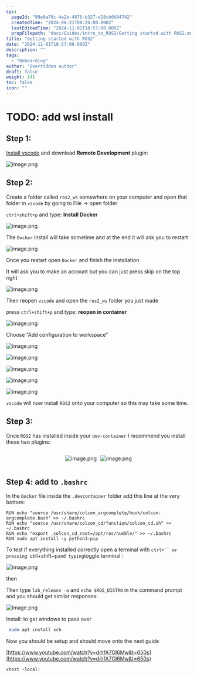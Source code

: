 ```yaml
---
sys:
  pageId: "89e0a78c-4e2b-4070-b327-d28cb0694742"
  createdTime: "2024-08-21T00:24:00.000Z"
  lastEditedTime: "2024-11-01T18:57:00.000Z"
  propFilepath: "docs/Guides/intro_to_ROS2/Getting started with ROS2.md"
title: "Getting started with ROS2"
date: "2024-11-01T18:57:00.000Z"
description: ""
tags:
  - "Onboarding"
author: "Overridden author"
draft: false
weight: 141
toc: false
icon: ""
---
```


# TODO: add wsl install

## Step 1:

[Install vscode](https://code.visualstudio.com/download) and download **Remote Development** plugin:

![image.png](https://prod-files-secure.s3.us-west-2.amazonaws.com/d518164a-d88e-44d1-a4ee-3adb3bd8bce0/efb52993-1881-4a40-b95e-6f020334f022/image.png?X-Amz-Algorithm=AWS4-HMAC-SHA256&X-Amz-Content-Sha256=UNSIGNED-PAYLOAD&X-Amz-Credential=ASIAZI2LB466RBCWEZ5F%2F20250129%2Fus-west-2%2Fs3%2Faws4_request&X-Amz-Date=20250129T040947Z&X-Amz-Expires=3600&X-Amz-Security-Token=IQoJb3JpZ2luX2VjEHwaCXVzLXdlc3QtMiJGMEQCIHhVn3Hi22X4htqnmrGv1qCinD8noy21hjIY%2FdNcP%2B0uAiAOdDNCwG3BXYrZu7JZRM4Nx62AeAcrF7P77KbYve6nXSqIBAiE%2F%2F%2F%2F%2F%2F%2F%2F%2F%2F8BEAAaDDYzNzQyMzE4MzgwNSIMqpFxRH8Yd%2FXNcjy7KtwD6vH135Z3WpAFMl2R4Y0zg9pStxDKd88FpMVGda02ceCJ1PMDv6jqvBnSRz2C7u0CP%2FTVcTbReZtItMXDUOii9YMp%2FvjV1%2F3esAoWwEoaQVG%2FMdhmgg0G1vvU6imtKOpLp49C7cvY6ZQU8Ey%2B9mDRABClOmehhc4pr7RwUlNUM4%2FTa7%2FDh0tawZgnkyxeTfIJkn9tZzfdHxcOCEydG9S1Or67xsbzjI8i6NMUI3PTHMUgetdGE4gAuIfSLjOZiKgeCuVn2LNe%2FzBckasnb%2BNkEAlLBbRXhoqs6av%2Fa7oj%2FVsUOr%2FHlJOlLuQMdvK8zLRQYMGwBRQvy0XXga1sV2gDpGTX1PCgt8hx0mJY8J1h3p0mQ%2BNnQC7aABmdM5plsxCG0IS7oGq%2B9L5b9fPJuWJ6A9PSyokCzXg07kK6tHkv5CUe1LH6nvl%2FgrZpuldfhtJVot7PbydtBxKKhewF%2F6RGkYw0V1ASsH%2FCijh8VR0asml2T9A19WJNeph0omm73Ljj5kXDJT0riLl44PHFDYvLdG0TdNp6ICsiLGZzupjrkKUVctXT7VfWBKWJh9QZnZveuStGP10UxtnwrFJKSHNBzlCN4hZbFqwbVb3ipF%2BSy92F7GbxwOF2Gu2abkEwhLzmvAY6pgFhnojJX6l%2FBkbp8MAAcVEAV8j706O%2B8YKxtm68ob0lxqKjiFlTQVVRmrMVHvsyc9tF4b8x4urHVu5onRfs3woSz5uPcp1VhRkclZXfFRl7hbPeUUKY1CpyAKtZXoXJj3JV3S45WOT4Syqk53t8MlR8ZMAIH%2Fn%2F%2FT1DQ1MjZ%2FkGoMptcEpmyXi%2BDAYVrL9WrolTXu1cbGpqG3t2WChz68jERaP8tqzF&X-Amz-Signature=8c6e8ce0a16dcd8fadf2c9907fbc9c9df479e4e6831c12e7284a8fa6724d064e&X-Amz-SignedHeaders=host&x-id=GetObject)

## Step 2:

Create a folder called `ros2_ws` somewhere on your computer and open that folder in `vscode` by going to File → open folder 

`ctrl+shift+p` and type: **Install Docker**

![image.png](https://prod-files-secure.s3.us-west-2.amazonaws.com/d518164a-d88e-44d1-a4ee-3adb3bd8bce0/2269dc0e-1cd5-47ff-bceb-c04ad9b2eab0/image.png?X-Amz-Algorithm=AWS4-HMAC-SHA256&X-Amz-Content-Sha256=UNSIGNED-PAYLOAD&X-Amz-Credential=ASIAZI2LB466RBCWEZ5F%2F20250129%2Fus-west-2%2Fs3%2Faws4_request&X-Amz-Date=20250129T040947Z&X-Amz-Expires=3600&X-Amz-Security-Token=IQoJb3JpZ2luX2VjEHwaCXVzLXdlc3QtMiJGMEQCIHhVn3Hi22X4htqnmrGv1qCinD8noy21hjIY%2FdNcP%2B0uAiAOdDNCwG3BXYrZu7JZRM4Nx62AeAcrF7P77KbYve6nXSqIBAiE%2F%2F%2F%2F%2F%2F%2F%2F%2F%2F8BEAAaDDYzNzQyMzE4MzgwNSIMqpFxRH8Yd%2FXNcjy7KtwD6vH135Z3WpAFMl2R4Y0zg9pStxDKd88FpMVGda02ceCJ1PMDv6jqvBnSRz2C7u0CP%2FTVcTbReZtItMXDUOii9YMp%2FvjV1%2F3esAoWwEoaQVG%2FMdhmgg0G1vvU6imtKOpLp49C7cvY6ZQU8Ey%2B9mDRABClOmehhc4pr7RwUlNUM4%2FTa7%2FDh0tawZgnkyxeTfIJkn9tZzfdHxcOCEydG9S1Or67xsbzjI8i6NMUI3PTHMUgetdGE4gAuIfSLjOZiKgeCuVn2LNe%2FzBckasnb%2BNkEAlLBbRXhoqs6av%2Fa7oj%2FVsUOr%2FHlJOlLuQMdvK8zLRQYMGwBRQvy0XXga1sV2gDpGTX1PCgt8hx0mJY8J1h3p0mQ%2BNnQC7aABmdM5plsxCG0IS7oGq%2B9L5b9fPJuWJ6A9PSyokCzXg07kK6tHkv5CUe1LH6nvl%2FgrZpuldfhtJVot7PbydtBxKKhewF%2F6RGkYw0V1ASsH%2FCijh8VR0asml2T9A19WJNeph0omm73Ljj5kXDJT0riLl44PHFDYvLdG0TdNp6ICsiLGZzupjrkKUVctXT7VfWBKWJh9QZnZveuStGP10UxtnwrFJKSHNBzlCN4hZbFqwbVb3ipF%2BSy92F7GbxwOF2Gu2abkEwhLzmvAY6pgFhnojJX6l%2FBkbp8MAAcVEAV8j706O%2B8YKxtm68ob0lxqKjiFlTQVVRmrMVHvsyc9tF4b8x4urHVu5onRfs3woSz5uPcp1VhRkclZXfFRl7hbPeUUKY1CpyAKtZXoXJj3JV3S45WOT4Syqk53t8MlR8ZMAIH%2Fn%2F%2FT1DQ1MjZ%2FkGoMptcEpmyXi%2BDAYVrL9WrolTXu1cbGpqG3t2WChz68jERaP8tqzF&X-Amz-Signature=03d41041b9dd602e8bc77c1aae586b1bd598a3ee309d2150e24a79fb9eed7e42&X-Amz-SignedHeaders=host&x-id=GetObject)

The `Docker` install will take sometime and at the end it will ask you to restart

![image.png](https://prod-files-secure.s3.us-west-2.amazonaws.com/d518164a-d88e-44d1-a4ee-3adb3bd8bce0/ed233f78-be33-4b1f-b89c-9c346c0e961e/image.png?X-Amz-Algorithm=AWS4-HMAC-SHA256&X-Amz-Content-Sha256=UNSIGNED-PAYLOAD&X-Amz-Credential=ASIAZI2LB466RBCWEZ5F%2F20250129%2Fus-west-2%2Fs3%2Faws4_request&X-Amz-Date=20250129T040947Z&X-Amz-Expires=3600&X-Amz-Security-Token=IQoJb3JpZ2luX2VjEHwaCXVzLXdlc3QtMiJGMEQCIHhVn3Hi22X4htqnmrGv1qCinD8noy21hjIY%2FdNcP%2B0uAiAOdDNCwG3BXYrZu7JZRM4Nx62AeAcrF7P77KbYve6nXSqIBAiE%2F%2F%2F%2F%2F%2F%2F%2F%2F%2F8BEAAaDDYzNzQyMzE4MzgwNSIMqpFxRH8Yd%2FXNcjy7KtwD6vH135Z3WpAFMl2R4Y0zg9pStxDKd88FpMVGda02ceCJ1PMDv6jqvBnSRz2C7u0CP%2FTVcTbReZtItMXDUOii9YMp%2FvjV1%2F3esAoWwEoaQVG%2FMdhmgg0G1vvU6imtKOpLp49C7cvY6ZQU8Ey%2B9mDRABClOmehhc4pr7RwUlNUM4%2FTa7%2FDh0tawZgnkyxeTfIJkn9tZzfdHxcOCEydG9S1Or67xsbzjI8i6NMUI3PTHMUgetdGE4gAuIfSLjOZiKgeCuVn2LNe%2FzBckasnb%2BNkEAlLBbRXhoqs6av%2Fa7oj%2FVsUOr%2FHlJOlLuQMdvK8zLRQYMGwBRQvy0XXga1sV2gDpGTX1PCgt8hx0mJY8J1h3p0mQ%2BNnQC7aABmdM5plsxCG0IS7oGq%2B9L5b9fPJuWJ6A9PSyokCzXg07kK6tHkv5CUe1LH6nvl%2FgrZpuldfhtJVot7PbydtBxKKhewF%2F6RGkYw0V1ASsH%2FCijh8VR0asml2T9A19WJNeph0omm73Ljj5kXDJT0riLl44PHFDYvLdG0TdNp6ICsiLGZzupjrkKUVctXT7VfWBKWJh9QZnZveuStGP10UxtnwrFJKSHNBzlCN4hZbFqwbVb3ipF%2BSy92F7GbxwOF2Gu2abkEwhLzmvAY6pgFhnojJX6l%2FBkbp8MAAcVEAV8j706O%2B8YKxtm68ob0lxqKjiFlTQVVRmrMVHvsyc9tF4b8x4urHVu5onRfs3woSz5uPcp1VhRkclZXfFRl7hbPeUUKY1CpyAKtZXoXJj3JV3S45WOT4Syqk53t8MlR8ZMAIH%2Fn%2F%2FT1DQ1MjZ%2FkGoMptcEpmyXi%2BDAYVrL9WrolTXu1cbGpqG3t2WChz68jERaP8tqzF&X-Amz-Signature=0440f886d0b9b315ef2b6c73807d620422f1450dffbfa989485eef870c3b72f8&X-Amz-SignedHeaders=host&x-id=GetObject)

Once you restart open `Docker` and finish the installation

It will ask you to make an account but you can just press skip on the top right

![image.png](https://prod-files-secure.s3.us-west-2.amazonaws.com/d518164a-d88e-44d1-a4ee-3adb3bd8bce0/21010ad9-1659-4fd9-9f59-9932a09b2a3d/image.png?X-Amz-Algorithm=AWS4-HMAC-SHA256&X-Amz-Content-Sha256=UNSIGNED-PAYLOAD&X-Amz-Credential=ASIAZI2LB466RBCWEZ5F%2F20250129%2Fus-west-2%2Fs3%2Faws4_request&X-Amz-Date=20250129T040947Z&X-Amz-Expires=3600&X-Amz-Security-Token=IQoJb3JpZ2luX2VjEHwaCXVzLXdlc3QtMiJGMEQCIHhVn3Hi22X4htqnmrGv1qCinD8noy21hjIY%2FdNcP%2B0uAiAOdDNCwG3BXYrZu7JZRM4Nx62AeAcrF7P77KbYve6nXSqIBAiE%2F%2F%2F%2F%2F%2F%2F%2F%2F%2F8BEAAaDDYzNzQyMzE4MzgwNSIMqpFxRH8Yd%2FXNcjy7KtwD6vH135Z3WpAFMl2R4Y0zg9pStxDKd88FpMVGda02ceCJ1PMDv6jqvBnSRz2C7u0CP%2FTVcTbReZtItMXDUOii9YMp%2FvjV1%2F3esAoWwEoaQVG%2FMdhmgg0G1vvU6imtKOpLp49C7cvY6ZQU8Ey%2B9mDRABClOmehhc4pr7RwUlNUM4%2FTa7%2FDh0tawZgnkyxeTfIJkn9tZzfdHxcOCEydG9S1Or67xsbzjI8i6NMUI3PTHMUgetdGE4gAuIfSLjOZiKgeCuVn2LNe%2FzBckasnb%2BNkEAlLBbRXhoqs6av%2Fa7oj%2FVsUOr%2FHlJOlLuQMdvK8zLRQYMGwBRQvy0XXga1sV2gDpGTX1PCgt8hx0mJY8J1h3p0mQ%2BNnQC7aABmdM5plsxCG0IS7oGq%2B9L5b9fPJuWJ6A9PSyokCzXg07kK6tHkv5CUe1LH6nvl%2FgrZpuldfhtJVot7PbydtBxKKhewF%2F6RGkYw0V1ASsH%2FCijh8VR0asml2T9A19WJNeph0omm73Ljj5kXDJT0riLl44PHFDYvLdG0TdNp6ICsiLGZzupjrkKUVctXT7VfWBKWJh9QZnZveuStGP10UxtnwrFJKSHNBzlCN4hZbFqwbVb3ipF%2BSy92F7GbxwOF2Gu2abkEwhLzmvAY6pgFhnojJX6l%2FBkbp8MAAcVEAV8j706O%2B8YKxtm68ob0lxqKjiFlTQVVRmrMVHvsyc9tF4b8x4urHVu5onRfs3woSz5uPcp1VhRkclZXfFRl7hbPeUUKY1CpyAKtZXoXJj3JV3S45WOT4Syqk53t8MlR8ZMAIH%2Fn%2F%2FT1DQ1MjZ%2FkGoMptcEpmyXi%2BDAYVrL9WrolTXu1cbGpqG3t2WChz68jERaP8tqzF&X-Amz-Signature=e71a573e9936e409cd1cc34cac17795c09e8cb4b08c203fbbf4d02edd4ac30cc&X-Amz-SignedHeaders=host&x-id=GetObject)

Then reopen `vscode` and open the `ros2_ws` folder you just made

press `ctrl+shift+p` and type: **reopen in container**

![image.png](https://prod-files-secure.s3.us-west-2.amazonaws.com/d518164a-d88e-44d1-a4ee-3adb3bd8bce0/4e93b8c2-41ad-488c-8095-c74205196118/image.png?X-Amz-Algorithm=AWS4-HMAC-SHA256&X-Amz-Content-Sha256=UNSIGNED-PAYLOAD&X-Amz-Credential=ASIAZI2LB466RBCWEZ5F%2F20250129%2Fus-west-2%2Fs3%2Faws4_request&X-Amz-Date=20250129T040947Z&X-Amz-Expires=3600&X-Amz-Security-Token=IQoJb3JpZ2luX2VjEHwaCXVzLXdlc3QtMiJGMEQCIHhVn3Hi22X4htqnmrGv1qCinD8noy21hjIY%2FdNcP%2B0uAiAOdDNCwG3BXYrZu7JZRM4Nx62AeAcrF7P77KbYve6nXSqIBAiE%2F%2F%2F%2F%2F%2F%2F%2F%2F%2F8BEAAaDDYzNzQyMzE4MzgwNSIMqpFxRH8Yd%2FXNcjy7KtwD6vH135Z3WpAFMl2R4Y0zg9pStxDKd88FpMVGda02ceCJ1PMDv6jqvBnSRz2C7u0CP%2FTVcTbReZtItMXDUOii9YMp%2FvjV1%2F3esAoWwEoaQVG%2FMdhmgg0G1vvU6imtKOpLp49C7cvY6ZQU8Ey%2B9mDRABClOmehhc4pr7RwUlNUM4%2FTa7%2FDh0tawZgnkyxeTfIJkn9tZzfdHxcOCEydG9S1Or67xsbzjI8i6NMUI3PTHMUgetdGE4gAuIfSLjOZiKgeCuVn2LNe%2FzBckasnb%2BNkEAlLBbRXhoqs6av%2Fa7oj%2FVsUOr%2FHlJOlLuQMdvK8zLRQYMGwBRQvy0XXga1sV2gDpGTX1PCgt8hx0mJY8J1h3p0mQ%2BNnQC7aABmdM5plsxCG0IS7oGq%2B9L5b9fPJuWJ6A9PSyokCzXg07kK6tHkv5CUe1LH6nvl%2FgrZpuldfhtJVot7PbydtBxKKhewF%2F6RGkYw0V1ASsH%2FCijh8VR0asml2T9A19WJNeph0omm73Ljj5kXDJT0riLl44PHFDYvLdG0TdNp6ICsiLGZzupjrkKUVctXT7VfWBKWJh9QZnZveuStGP10UxtnwrFJKSHNBzlCN4hZbFqwbVb3ipF%2BSy92F7GbxwOF2Gu2abkEwhLzmvAY6pgFhnojJX6l%2FBkbp8MAAcVEAV8j706O%2B8YKxtm68ob0lxqKjiFlTQVVRmrMVHvsyc9tF4b8x4urHVu5onRfs3woSz5uPcp1VhRkclZXfFRl7hbPeUUKY1CpyAKtZXoXJj3JV3S45WOT4Syqk53t8MlR8ZMAIH%2Fn%2F%2FT1DQ1MjZ%2FkGoMptcEpmyXi%2BDAYVrL9WrolTXu1cbGpqG3t2WChz68jERaP8tqzF&X-Amz-Signature=7f33309fb4b082abb0ae24b6dcc88c6a438a0820f256cf112f9b58d337a7302f&X-Amz-SignedHeaders=host&x-id=GetObject)

Choose “Add configuration to workspace”

![image.png](https://prod-files-secure.s3.us-west-2.amazonaws.com/d518164a-d88e-44d1-a4ee-3adb3bd8bce0/9560b282-5060-4989-ba37-97e7b2c22476/image.png?X-Amz-Algorithm=AWS4-HMAC-SHA256&X-Amz-Content-Sha256=UNSIGNED-PAYLOAD&X-Amz-Credential=ASIAZI2LB466RBCWEZ5F%2F20250129%2Fus-west-2%2Fs3%2Faws4_request&X-Amz-Date=20250129T040947Z&X-Amz-Expires=3600&X-Amz-Security-Token=IQoJb3JpZ2luX2VjEHwaCXVzLXdlc3QtMiJGMEQCIHhVn3Hi22X4htqnmrGv1qCinD8noy21hjIY%2FdNcP%2B0uAiAOdDNCwG3BXYrZu7JZRM4Nx62AeAcrF7P77KbYve6nXSqIBAiE%2F%2F%2F%2F%2F%2F%2F%2F%2F%2F8BEAAaDDYzNzQyMzE4MzgwNSIMqpFxRH8Yd%2FXNcjy7KtwD6vH135Z3WpAFMl2R4Y0zg9pStxDKd88FpMVGda02ceCJ1PMDv6jqvBnSRz2C7u0CP%2FTVcTbReZtItMXDUOii9YMp%2FvjV1%2F3esAoWwEoaQVG%2FMdhmgg0G1vvU6imtKOpLp49C7cvY6ZQU8Ey%2B9mDRABClOmehhc4pr7RwUlNUM4%2FTa7%2FDh0tawZgnkyxeTfIJkn9tZzfdHxcOCEydG9S1Or67xsbzjI8i6NMUI3PTHMUgetdGE4gAuIfSLjOZiKgeCuVn2LNe%2FzBckasnb%2BNkEAlLBbRXhoqs6av%2Fa7oj%2FVsUOr%2FHlJOlLuQMdvK8zLRQYMGwBRQvy0XXga1sV2gDpGTX1PCgt8hx0mJY8J1h3p0mQ%2BNnQC7aABmdM5plsxCG0IS7oGq%2B9L5b9fPJuWJ6A9PSyokCzXg07kK6tHkv5CUe1LH6nvl%2FgrZpuldfhtJVot7PbydtBxKKhewF%2F6RGkYw0V1ASsH%2FCijh8VR0asml2T9A19WJNeph0omm73Ljj5kXDJT0riLl44PHFDYvLdG0TdNp6ICsiLGZzupjrkKUVctXT7VfWBKWJh9QZnZveuStGP10UxtnwrFJKSHNBzlCN4hZbFqwbVb3ipF%2BSy92F7GbxwOF2Gu2abkEwhLzmvAY6pgFhnojJX6l%2FBkbp8MAAcVEAV8j706O%2B8YKxtm68ob0lxqKjiFlTQVVRmrMVHvsyc9tF4b8x4urHVu5onRfs3woSz5uPcp1VhRkclZXfFRl7hbPeUUKY1CpyAKtZXoXJj3JV3S45WOT4Syqk53t8MlR8ZMAIH%2Fn%2F%2FT1DQ1MjZ%2FkGoMptcEpmyXi%2BDAYVrL9WrolTXu1cbGpqG3t2WChz68jERaP8tqzF&X-Amz-Signature=e96c088cf7cdaea31299135caa70c682d01d695f8ac6279045f51f2cb78ba706&X-Amz-SignedHeaders=host&x-id=GetObject)

![image.png](https://prod-files-secure.s3.us-west-2.amazonaws.com/d518164a-d88e-44d1-a4ee-3adb3bd8bce0/2ee63f81-886b-48e8-a553-dc6e5eac99e4/image.png?X-Amz-Algorithm=AWS4-HMAC-SHA256&X-Amz-Content-Sha256=UNSIGNED-PAYLOAD&X-Amz-Credential=ASIAZI2LB466RBCWEZ5F%2F20250129%2Fus-west-2%2Fs3%2Faws4_request&X-Amz-Date=20250129T040947Z&X-Amz-Expires=3600&X-Amz-Security-Token=IQoJb3JpZ2luX2VjEHwaCXVzLXdlc3QtMiJGMEQCIHhVn3Hi22X4htqnmrGv1qCinD8noy21hjIY%2FdNcP%2B0uAiAOdDNCwG3BXYrZu7JZRM4Nx62AeAcrF7P77KbYve6nXSqIBAiE%2F%2F%2F%2F%2F%2F%2F%2F%2F%2F8BEAAaDDYzNzQyMzE4MzgwNSIMqpFxRH8Yd%2FXNcjy7KtwD6vH135Z3WpAFMl2R4Y0zg9pStxDKd88FpMVGda02ceCJ1PMDv6jqvBnSRz2C7u0CP%2FTVcTbReZtItMXDUOii9YMp%2FvjV1%2F3esAoWwEoaQVG%2FMdhmgg0G1vvU6imtKOpLp49C7cvY6ZQU8Ey%2B9mDRABClOmehhc4pr7RwUlNUM4%2FTa7%2FDh0tawZgnkyxeTfIJkn9tZzfdHxcOCEydG9S1Or67xsbzjI8i6NMUI3PTHMUgetdGE4gAuIfSLjOZiKgeCuVn2LNe%2FzBckasnb%2BNkEAlLBbRXhoqs6av%2Fa7oj%2FVsUOr%2FHlJOlLuQMdvK8zLRQYMGwBRQvy0XXga1sV2gDpGTX1PCgt8hx0mJY8J1h3p0mQ%2BNnQC7aABmdM5plsxCG0IS7oGq%2B9L5b9fPJuWJ6A9PSyokCzXg07kK6tHkv5CUe1LH6nvl%2FgrZpuldfhtJVot7PbydtBxKKhewF%2F6RGkYw0V1ASsH%2FCijh8VR0asml2T9A19WJNeph0omm73Ljj5kXDJT0riLl44PHFDYvLdG0TdNp6ICsiLGZzupjrkKUVctXT7VfWBKWJh9QZnZveuStGP10UxtnwrFJKSHNBzlCN4hZbFqwbVb3ipF%2BSy92F7GbxwOF2Gu2abkEwhLzmvAY6pgFhnojJX6l%2FBkbp8MAAcVEAV8j706O%2B8YKxtm68ob0lxqKjiFlTQVVRmrMVHvsyc9tF4b8x4urHVu5onRfs3woSz5uPcp1VhRkclZXfFRl7hbPeUUKY1CpyAKtZXoXJj3JV3S45WOT4Syqk53t8MlR8ZMAIH%2Fn%2F%2FT1DQ1MjZ%2FkGoMptcEpmyXi%2BDAYVrL9WrolTXu1cbGpqG3t2WChz68jERaP8tqzF&X-Amz-Signature=c98764d7b31f6cf8e11e1f0c3f5f73ae4c8abf85aaf31b8dfba4389227f83a38&X-Amz-SignedHeaders=host&x-id=GetObject)

![image.png](https://prod-files-secure.s3.us-west-2.amazonaws.com/d518164a-d88e-44d1-a4ee-3adb3bd8bce0/ae1580b2-b048-407e-aed9-b584224a7a04/image.png?X-Amz-Algorithm=AWS4-HMAC-SHA256&X-Amz-Content-Sha256=UNSIGNED-PAYLOAD&X-Amz-Credential=ASIAZI2LB466RBCWEZ5F%2F20250129%2Fus-west-2%2Fs3%2Faws4_request&X-Amz-Date=20250129T040947Z&X-Amz-Expires=3600&X-Amz-Security-Token=IQoJb3JpZ2luX2VjEHwaCXVzLXdlc3QtMiJGMEQCIHhVn3Hi22X4htqnmrGv1qCinD8noy21hjIY%2FdNcP%2B0uAiAOdDNCwG3BXYrZu7JZRM4Nx62AeAcrF7P77KbYve6nXSqIBAiE%2F%2F%2F%2F%2F%2F%2F%2F%2F%2F8BEAAaDDYzNzQyMzE4MzgwNSIMqpFxRH8Yd%2FXNcjy7KtwD6vH135Z3WpAFMl2R4Y0zg9pStxDKd88FpMVGda02ceCJ1PMDv6jqvBnSRz2C7u0CP%2FTVcTbReZtItMXDUOii9YMp%2FvjV1%2F3esAoWwEoaQVG%2FMdhmgg0G1vvU6imtKOpLp49C7cvY6ZQU8Ey%2B9mDRABClOmehhc4pr7RwUlNUM4%2FTa7%2FDh0tawZgnkyxeTfIJkn9tZzfdHxcOCEydG9S1Or67xsbzjI8i6NMUI3PTHMUgetdGE4gAuIfSLjOZiKgeCuVn2LNe%2FzBckasnb%2BNkEAlLBbRXhoqs6av%2Fa7oj%2FVsUOr%2FHlJOlLuQMdvK8zLRQYMGwBRQvy0XXga1sV2gDpGTX1PCgt8hx0mJY8J1h3p0mQ%2BNnQC7aABmdM5plsxCG0IS7oGq%2B9L5b9fPJuWJ6A9PSyokCzXg07kK6tHkv5CUe1LH6nvl%2FgrZpuldfhtJVot7PbydtBxKKhewF%2F6RGkYw0V1ASsH%2FCijh8VR0asml2T9A19WJNeph0omm73Ljj5kXDJT0riLl44PHFDYvLdG0TdNp6ICsiLGZzupjrkKUVctXT7VfWBKWJh9QZnZveuStGP10UxtnwrFJKSHNBzlCN4hZbFqwbVb3ipF%2BSy92F7GbxwOF2Gu2abkEwhLzmvAY6pgFhnojJX6l%2FBkbp8MAAcVEAV8j706O%2B8YKxtm68ob0lxqKjiFlTQVVRmrMVHvsyc9tF4b8x4urHVu5onRfs3woSz5uPcp1VhRkclZXfFRl7hbPeUUKY1CpyAKtZXoXJj3JV3S45WOT4Syqk53t8MlR8ZMAIH%2Fn%2F%2FT1DQ1MjZ%2FkGoMptcEpmyXi%2BDAYVrL9WrolTXu1cbGpqG3t2WChz68jERaP8tqzF&X-Amz-Signature=c2f320bfdd3ffd30b17c8f4a83e93f09d6be0710f3d60a0ab9b61feb34446cf3&X-Amz-SignedHeaders=host&x-id=GetObject)

![image.png](https://prod-files-secure.s3.us-west-2.amazonaws.com/d518164a-d88e-44d1-a4ee-3adb3bd8bce0/53255b28-f75e-430f-b9e3-c0ac8577e42b/image.png?X-Amz-Algorithm=AWS4-HMAC-SHA256&X-Amz-Content-Sha256=UNSIGNED-PAYLOAD&X-Amz-Credential=ASIAZI2LB466RBCWEZ5F%2F20250129%2Fus-west-2%2Fs3%2Faws4_request&X-Amz-Date=20250129T040947Z&X-Amz-Expires=3600&X-Amz-Security-Token=IQoJb3JpZ2luX2VjEHwaCXVzLXdlc3QtMiJGMEQCIHhVn3Hi22X4htqnmrGv1qCinD8noy21hjIY%2FdNcP%2B0uAiAOdDNCwG3BXYrZu7JZRM4Nx62AeAcrF7P77KbYve6nXSqIBAiE%2F%2F%2F%2F%2F%2F%2F%2F%2F%2F8BEAAaDDYzNzQyMzE4MzgwNSIMqpFxRH8Yd%2FXNcjy7KtwD6vH135Z3WpAFMl2R4Y0zg9pStxDKd88FpMVGda02ceCJ1PMDv6jqvBnSRz2C7u0CP%2FTVcTbReZtItMXDUOii9YMp%2FvjV1%2F3esAoWwEoaQVG%2FMdhmgg0G1vvU6imtKOpLp49C7cvY6ZQU8Ey%2B9mDRABClOmehhc4pr7RwUlNUM4%2FTa7%2FDh0tawZgnkyxeTfIJkn9tZzfdHxcOCEydG9S1Or67xsbzjI8i6NMUI3PTHMUgetdGE4gAuIfSLjOZiKgeCuVn2LNe%2FzBckasnb%2BNkEAlLBbRXhoqs6av%2Fa7oj%2FVsUOr%2FHlJOlLuQMdvK8zLRQYMGwBRQvy0XXga1sV2gDpGTX1PCgt8hx0mJY8J1h3p0mQ%2BNnQC7aABmdM5plsxCG0IS7oGq%2B9L5b9fPJuWJ6A9PSyokCzXg07kK6tHkv5CUe1LH6nvl%2FgrZpuldfhtJVot7PbydtBxKKhewF%2F6RGkYw0V1ASsH%2FCijh8VR0asml2T9A19WJNeph0omm73Ljj5kXDJT0riLl44PHFDYvLdG0TdNp6ICsiLGZzupjrkKUVctXT7VfWBKWJh9QZnZveuStGP10UxtnwrFJKSHNBzlCN4hZbFqwbVb3ipF%2BSy92F7GbxwOF2Gu2abkEwhLzmvAY6pgFhnojJX6l%2FBkbp8MAAcVEAV8j706O%2B8YKxtm68ob0lxqKjiFlTQVVRmrMVHvsyc9tF4b8x4urHVu5onRfs3woSz5uPcp1VhRkclZXfFRl7hbPeUUKY1CpyAKtZXoXJj3JV3S45WOT4Syqk53t8MlR8ZMAIH%2Fn%2F%2FT1DQ1MjZ%2FkGoMptcEpmyXi%2BDAYVrL9WrolTXu1cbGpqG3t2WChz68jERaP8tqzF&X-Amz-Signature=1dd3743e5420b0e03da0e24790e4857dabc03ed28ba9e278da30b43f578a0f8a&X-Amz-SignedHeaders=host&x-id=GetObject)

![image.png](https://prod-files-secure.s3.us-west-2.amazonaws.com/d518164a-d88e-44d1-a4ee-3adb3bd8bce0/7c562767-5af9-4ffb-97d1-327bcdf4ee00/image.png?X-Amz-Algorithm=AWS4-HMAC-SHA256&X-Amz-Content-Sha256=UNSIGNED-PAYLOAD&X-Amz-Credential=ASIAZI2LB466RBCWEZ5F%2F20250129%2Fus-west-2%2Fs3%2Faws4_request&X-Amz-Date=20250129T040947Z&X-Amz-Expires=3600&X-Amz-Security-Token=IQoJb3JpZ2luX2VjEHwaCXVzLXdlc3QtMiJGMEQCIHhVn3Hi22X4htqnmrGv1qCinD8noy21hjIY%2FdNcP%2B0uAiAOdDNCwG3BXYrZu7JZRM4Nx62AeAcrF7P77KbYve6nXSqIBAiE%2F%2F%2F%2F%2F%2F%2F%2F%2F%2F8BEAAaDDYzNzQyMzE4MzgwNSIMqpFxRH8Yd%2FXNcjy7KtwD6vH135Z3WpAFMl2R4Y0zg9pStxDKd88FpMVGda02ceCJ1PMDv6jqvBnSRz2C7u0CP%2FTVcTbReZtItMXDUOii9YMp%2FvjV1%2F3esAoWwEoaQVG%2FMdhmgg0G1vvU6imtKOpLp49C7cvY6ZQU8Ey%2B9mDRABClOmehhc4pr7RwUlNUM4%2FTa7%2FDh0tawZgnkyxeTfIJkn9tZzfdHxcOCEydG9S1Or67xsbzjI8i6NMUI3PTHMUgetdGE4gAuIfSLjOZiKgeCuVn2LNe%2FzBckasnb%2BNkEAlLBbRXhoqs6av%2Fa7oj%2FVsUOr%2FHlJOlLuQMdvK8zLRQYMGwBRQvy0XXga1sV2gDpGTX1PCgt8hx0mJY8J1h3p0mQ%2BNnQC7aABmdM5plsxCG0IS7oGq%2B9L5b9fPJuWJ6A9PSyokCzXg07kK6tHkv5CUe1LH6nvl%2FgrZpuldfhtJVot7PbydtBxKKhewF%2F6RGkYw0V1ASsH%2FCijh8VR0asml2T9A19WJNeph0omm73Ljj5kXDJT0riLl44PHFDYvLdG0TdNp6ICsiLGZzupjrkKUVctXT7VfWBKWJh9QZnZveuStGP10UxtnwrFJKSHNBzlCN4hZbFqwbVb3ipF%2BSy92F7GbxwOF2Gu2abkEwhLzmvAY6pgFhnojJX6l%2FBkbp8MAAcVEAV8j706O%2B8YKxtm68ob0lxqKjiFlTQVVRmrMVHvsyc9tF4b8x4urHVu5onRfs3woSz5uPcp1VhRkclZXfFRl7hbPeUUKY1CpyAKtZXoXJj3JV3S45WOT4Syqk53t8MlR8ZMAIH%2Fn%2F%2FT1DQ1MjZ%2FkGoMptcEpmyXi%2BDAYVrL9WrolTXu1cbGpqG3t2WChz68jERaP8tqzF&X-Amz-Signature=b9ab2dc797856cb3d7371ea71c21529e16e710f32a5a055dfb4f74844de09750&X-Amz-SignedHeaders=host&x-id=GetObject)

`vscode` will now install `ROS2` onto your computer so this may take some time.

## Step 3:

Once `ROS2` has installed inside your `dev-container` I recommend you install these two plugins:

<div style="display: flex;flex-direction: row; column-gap:10px; max-width: 630px;justify-content: center;">
<div>

![image.png](https://prod-files-secure.s3.us-west-2.amazonaws.com/d518164a-d88e-44d1-a4ee-3adb3bd8bce0/3fc3d550-5a54-4ba1-ba6b-faa01cdb7369/image.png?X-Amz-Algorithm=AWS4-HMAC-SHA256&X-Amz-Content-Sha256=UNSIGNED-PAYLOAD&X-Amz-Credential=ASIAZI2LB466XUPF32B2%2F20250129%2Fus-west-2%2Fs3%2Faws4_request&X-Amz-Date=20250129T040949Z&X-Amz-Expires=3600&X-Amz-Security-Token=IQoJb3JpZ2luX2VjEHwaCXVzLXdlc3QtMiJHMEUCIQDzcmTkplZ5mECu4%2BkC%2FvJMGZtz0%2FE4t0EvDcRIzFeShAIgXgcBMdSrZ57oYIAAaP9p9UFT3vY2W5pqpHQP4yPs%2FMIqiAQIhP%2F%2F%2F%2F%2F%2F%2F%2F%2F%2FARAAGgw2Mzc0MjMxODM4MDUiDFV2p5CsivWNuIQalCrcA0kTapO7KVgkOR11H9jFGeB2ZK951eXT4jK%2B7m%2BHXRSDPMYJMCCXR3%2FvMIvZUtBYwsYayWTP47Ju1qrT3QJyQqxZyK26Xmmil85aoupSmhi2NwAJJz7CZekJt%2FDwvRPNTRLTTJELoydG0BHFwN4SylWAk90NmUGrNRCzsUrLKgoz4UrnjballbvhWsJPwt7xXQiqnPkyvIHwSLhqHo2xRPa94eQ6BHV7%2FqceaBRpM5tc4RZqbLpi6ZorLtbe91s4HXdz9h2%2BUuDYNbTY78zwwkgKHD0x1zAEnedU2%2FzunagmPAti%2FopHNizVu%2BckAa7sRXGvJD%2F8oQE4y0wsocSpOchEnFNrSB03yQrVE3rwFcHqa%2FU3ZJHFec8TzLjWcSw7fnSBQ47LRUWLfv%2Foh3wTJ7OVZ%2FfkipmQ%2BT3yhUNT5jxHwzQwEKH8Hg6z2TqvRPzbm2FiMjnTQs%2Bolkf%2FgO7Dh9k86Vb%2FxvatGpDY9vpmuegTN%2B9YQqalVnZ3Awl7dxv8O9sS2DzqAWe98pTHuxKeyT3HRGJp5k7bzzsU85Fuoktu%2FnfVng0XhrUZ%2Fb5%2BVogAp6m9ZRudP83HmVvG4%2FlmmxidRE3DG41Y%2Bka41dSgU7Z9QmKzq7%2BZAH0d%2BTGfMPq75rwGOqUBrGwncsRrT8NpIBjMaiSF4sfPuhP3%2F6DA%2BXy7RngNuHDLz63evLs0AxfGo2bG6UAT%2F8kSkZDp1Z9Qs9JFJNbwL7JrLYwzW0R70a56vOcL3HymBHdPaSS2TzrU%2FrXsINnFnyyZKUWd0gQbhagcD9awm2dU0z0f6412EPXAsCHufVuH7pezEywJdy2uhWOiFU%2FLRrCF2kNUsAAakMa1P5LqBH9d6%2F1H&X-Amz-Signature=452670eb08f585bc7132dd1eed0742814c918b20fbfc8542f00b59a2014b0915&X-Amz-SignedHeaders=host&x-id=GetObject)

</div>
<div>

![image.png](https://prod-files-secure.s3.us-west-2.amazonaws.com/d518164a-d88e-44d1-a4ee-3adb3bd8bce0/d994cc66-13c2-4093-a5a3-f84cf4601a82/image.png?X-Amz-Algorithm=AWS4-HMAC-SHA256&X-Amz-Content-Sha256=UNSIGNED-PAYLOAD&X-Amz-Credential=ASIAZI2LB466WOM2O5JA%2F20250129%2Fus-west-2%2Fs3%2Faws4_request&X-Amz-Date=20250129T040949Z&X-Amz-Expires=3600&X-Amz-Security-Token=IQoJb3JpZ2luX2VjEHwaCXVzLXdlc3QtMiJGMEQCIEweAgEOXJRgq2reMYWovil2KmfZvV41jQzHVV9tMfJaAiB920WFW4pbKcSYX66gIWnll%2BhqxaZRgQAoMLOSrju%2BwiqIBAiE%2F%2F%2F%2F%2F%2F%2F%2F%2F%2F8BEAAaDDYzNzQyMzE4MzgwNSIM%2B1DzaQBOx07cR9tGKtwDEFex2aQ0rOTTUqsNflPHFjHvO%2BsAAFbCaQgkPD%2Bs1ZNnqPd6XJrVHUNXOz3%2FbV%2B%2FizK6WsGDjSZCg4fqOHOyEsZxEAAWMA1kpFL81XGy1ZqwJVVDQLZJsbYNw%2BaIA8V9xz%2F6lLNYXqHMO4vORnEQITrvL2ThpuOsvBHTOQqBqeD0G8STqNn%2BKLOsdtrBmpWoRiMW9Sa%2F2er2NbVWNOhpFUdzzBdzVYuaFXD9dVv7QfN0hxC%2BthKgQOUEvztHZC5CTlEScT43VZt2eboJCeYgT48hzMvLrUEkqtD9ycz1gmP915TmEjxEp0sV3Bi4WhbYM4gzN2VcCPr78ipj%2F85h%2BY30zMW8qrMnbtxSMVjCEuZ%2BIw6XhfunAlBB2wgWbgu%2By6NQ1uHxuYMpYUmYwoRL4kVyVVFZwLZO%2BQ2lYC%2BaO53PG%2FsUxzsPhMakDxL8yedpnsxFPvtiVdcDzE8oz9yZQ%2B37Mvr4%2FlC3USz1rC%2F7qbcGFXvQbwB2lwKVDmTicUp43dj6drB7EW7GirOMvKGZDFzJ0QJMsqJ98Ldk0bHGIMpP0mCVoAhTLlBZO%2BSOyMWVXvgYDLpb1ueizGEpEOXhupAHbIQtNrsQklAdT53BVwVjZU54QFYxzYh5hV8wpbzmvAY6pgFOCvvSYmSBBUKA4p2DxeIR0sAq1C2ilGq18YlxgQSZ%2FlLoa%2FYfjR6aG%2BKSshhtsfkoh16KEZ2zlEbBbyLEbrvtk5QXdScqXPbfcpvDL29wPGgotJv7vVJXEpYt%2FOupdci9NOhvMQeTMrkhqR%2FVh%2Bo3gomlE8MLMun%2B1AAZalMeVyEFdwv61EJay9xqgunmi34hL5VjdBJHKq%2BbAMm4PsT8G2YIimT4&X-Amz-Signature=bed1e55a58cc3252cbcb9c85721e60172a0128c4f2e1695234cd5e78cdbad468&X-Amz-SignedHeaders=host&x-id=GetObject)

</div>
</div>

## Step 4: add to `.bashrc`

In the `Docker` file inside the `.devcontainer` folder add this line at the very bottom: 

```docker
RUN echo "source /usr/share/colcon_argcomplete/hook/colcon-argcomplete.bash" >> ~/.bashrc
RUN echo "source /usr/share/colcon_cd/function/colcon_cd.sh" >> ~/.bashrc
RUN echo "export _colcon_cd_root=/opt/ros/humble/" >> ~/.bashrc
RUN sudo apt install -y python3-pip 
```

To test if everything installed correctly open a terminal with `ctrl+`` or pressing `ctrl+shift+p` and typing `toggle terminal`:

![image.png](https://prod-files-secure.s3.us-west-2.amazonaws.com/d518164a-d88e-44d1-a4ee-3adb3bd8bce0/6a4943d8-b04e-4c02-9a58-775f3384d1a5/image.png?X-Amz-Algorithm=AWS4-HMAC-SHA256&X-Amz-Content-Sha256=UNSIGNED-PAYLOAD&X-Amz-Credential=ASIAZI2LB466RBCWEZ5F%2F20250129%2Fus-west-2%2Fs3%2Faws4_request&X-Amz-Date=20250129T040947Z&X-Amz-Expires=3600&X-Amz-Security-Token=IQoJb3JpZ2luX2VjEHwaCXVzLXdlc3QtMiJGMEQCIHhVn3Hi22X4htqnmrGv1qCinD8noy21hjIY%2FdNcP%2B0uAiAOdDNCwG3BXYrZu7JZRM4Nx62AeAcrF7P77KbYve6nXSqIBAiE%2F%2F%2F%2F%2F%2F%2F%2F%2F%2F8BEAAaDDYzNzQyMzE4MzgwNSIMqpFxRH8Yd%2FXNcjy7KtwD6vH135Z3WpAFMl2R4Y0zg9pStxDKd88FpMVGda02ceCJ1PMDv6jqvBnSRz2C7u0CP%2FTVcTbReZtItMXDUOii9YMp%2FvjV1%2F3esAoWwEoaQVG%2FMdhmgg0G1vvU6imtKOpLp49C7cvY6ZQU8Ey%2B9mDRABClOmehhc4pr7RwUlNUM4%2FTa7%2FDh0tawZgnkyxeTfIJkn9tZzfdHxcOCEydG9S1Or67xsbzjI8i6NMUI3PTHMUgetdGE4gAuIfSLjOZiKgeCuVn2LNe%2FzBckasnb%2BNkEAlLBbRXhoqs6av%2Fa7oj%2FVsUOr%2FHlJOlLuQMdvK8zLRQYMGwBRQvy0XXga1sV2gDpGTX1PCgt8hx0mJY8J1h3p0mQ%2BNnQC7aABmdM5plsxCG0IS7oGq%2B9L5b9fPJuWJ6A9PSyokCzXg07kK6tHkv5CUe1LH6nvl%2FgrZpuldfhtJVot7PbydtBxKKhewF%2F6RGkYw0V1ASsH%2FCijh8VR0asml2T9A19WJNeph0omm73Ljj5kXDJT0riLl44PHFDYvLdG0TdNp6ICsiLGZzupjrkKUVctXT7VfWBKWJh9QZnZveuStGP10UxtnwrFJKSHNBzlCN4hZbFqwbVb3ipF%2BSy92F7GbxwOF2Gu2abkEwhLzmvAY6pgFhnojJX6l%2FBkbp8MAAcVEAV8j706O%2B8YKxtm68ob0lxqKjiFlTQVVRmrMVHvsyc9tF4b8x4urHVu5onRfs3woSz5uPcp1VhRkclZXfFRl7hbPeUUKY1CpyAKtZXoXJj3JV3S45WOT4Syqk53t8MlR8ZMAIH%2Fn%2F%2FT1DQ1MjZ%2FkGoMptcEpmyXi%2BDAYVrL9WrolTXu1cbGpqG3t2WChz68jERaP8tqzF&X-Amz-Signature=186dda5e46a14ec81653811eec22ea53161ac5de9f004d0313666448c00ba1c8&X-Amz-SignedHeaders=host&x-id=GetObject)

then 

Then type `lsb_release -a` and `echo $ROS_DISTRO` in the command prompt and you should get similar responses:

![image.png](https://prod-files-secure.s3.us-west-2.amazonaws.com/d518164a-d88e-44d1-a4ee-3adb3bd8bce0/3e635dec-a805-4e85-8b9e-d000e5b71a4e/image.png?X-Amz-Algorithm=AWS4-HMAC-SHA256&X-Amz-Content-Sha256=UNSIGNED-PAYLOAD&X-Amz-Credential=ASIAZI2LB466RBCWEZ5F%2F20250129%2Fus-west-2%2Fs3%2Faws4_request&X-Amz-Date=20250129T040947Z&X-Amz-Expires=3600&X-Amz-Security-Token=IQoJb3JpZ2luX2VjEHwaCXVzLXdlc3QtMiJGMEQCIHhVn3Hi22X4htqnmrGv1qCinD8noy21hjIY%2FdNcP%2B0uAiAOdDNCwG3BXYrZu7JZRM4Nx62AeAcrF7P77KbYve6nXSqIBAiE%2F%2F%2F%2F%2F%2F%2F%2F%2F%2F8BEAAaDDYzNzQyMzE4MzgwNSIMqpFxRH8Yd%2FXNcjy7KtwD6vH135Z3WpAFMl2R4Y0zg9pStxDKd88FpMVGda02ceCJ1PMDv6jqvBnSRz2C7u0CP%2FTVcTbReZtItMXDUOii9YMp%2FvjV1%2F3esAoWwEoaQVG%2FMdhmgg0G1vvU6imtKOpLp49C7cvY6ZQU8Ey%2B9mDRABClOmehhc4pr7RwUlNUM4%2FTa7%2FDh0tawZgnkyxeTfIJkn9tZzfdHxcOCEydG9S1Or67xsbzjI8i6NMUI3PTHMUgetdGE4gAuIfSLjOZiKgeCuVn2LNe%2FzBckasnb%2BNkEAlLBbRXhoqs6av%2Fa7oj%2FVsUOr%2FHlJOlLuQMdvK8zLRQYMGwBRQvy0XXga1sV2gDpGTX1PCgt8hx0mJY8J1h3p0mQ%2BNnQC7aABmdM5plsxCG0IS7oGq%2B9L5b9fPJuWJ6A9PSyokCzXg07kK6tHkv5CUe1LH6nvl%2FgrZpuldfhtJVot7PbydtBxKKhewF%2F6RGkYw0V1ASsH%2FCijh8VR0asml2T9A19WJNeph0omm73Ljj5kXDJT0riLl44PHFDYvLdG0TdNp6ICsiLGZzupjrkKUVctXT7VfWBKWJh9QZnZveuStGP10UxtnwrFJKSHNBzlCN4hZbFqwbVb3ipF%2BSy92F7GbxwOF2Gu2abkEwhLzmvAY6pgFhnojJX6l%2FBkbp8MAAcVEAV8j706O%2B8YKxtm68ob0lxqKjiFlTQVVRmrMVHvsyc9tF4b8x4urHVu5onRfs3woSz5uPcp1VhRkclZXfFRl7hbPeUUKY1CpyAKtZXoXJj3JV3S45WOT4Syqk53t8MlR8ZMAIH%2Fn%2F%2FT1DQ1MjZ%2FkGoMptcEpmyXi%2BDAYVrL9WrolTXu1cbGpqG3t2WChz68jERaP8tqzF&X-Amz-Signature=15322ce55d30a979ba5dd4fe9b02e5f91b52a70c4b30fdcec680ead06edd3a94&X-Amz-SignedHeaders=host&x-id=GetObject)

Install:  to get windows to pass over

```bash
 sudo apt install xcb
```

Now you should be setup and should move onto the next guide 

[https://www.youtube.com/watch?v=dihfA7Ol6Mw&t=650s](https://www.youtube.com/watch?v=dihfA7Ol6Mw&t=650s)

```python
xhost +local:
```
